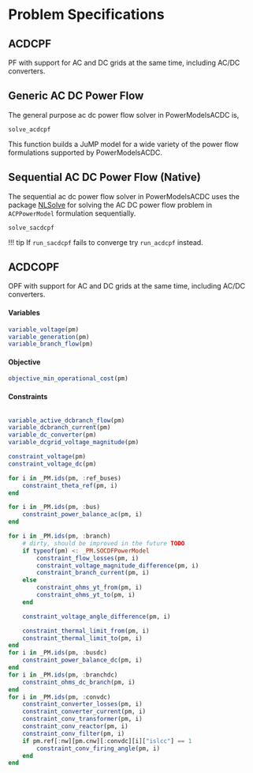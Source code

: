 # Problem Specifications


## ACDCPF

PF with support for AC and DC grids at the same time, including AC/DC converters.

## Generic AC DC Power Flow

The general purpose ac dc power flow solver in PowerModelsACDC is,

```@docs
solve_acdcpf
```

This function builds a JuMP model for a wide variety of the power flow formulations
supported by PowerModelsACDC. 

## Sequential AC DC Power Flow (Native)

The sequential ac dc power flow solver in PowerModelsACDC uses the package
[NLSolve](https://github.com/JuliaNLSolvers/NLsolve.jl) for solving the AC 
DC power flow problem in `ACPPowerModel` formulation sequentially.

```@docs
solve_sacdcpf
```

!!! tip
    If `run_sacdcpf` fails to converge try `run_acdcpf` instead.


## ACDCOPF

OPF with support for AC and DC grids at the same time, including AC/DC converters.

#### Variables
```julia
variable_voltage(pm)
variable_generation(pm)
variable_branch_flow(pm)
```

#### Objective
```julia
objective_min_operational_cost(pm)
```

#### Constraints
```julia

variable_active_dcbranch_flow(pm)
variable_dcbranch_current(pm)
variable_dc_converter(pm)
variable_dcgrid_voltage_magnitude(pm)

constraint_voltage(pm)
constraint_voltage_dc(pm)

for i in _PM.ids(pm, :ref_buses)
    constraint_theta_ref(pm, i)
end

for i in _PM.ids(pm, :bus)
    constraint_power_balance_ac(pm, i)
end

for i in _PM.ids(pm, :branch)
    # dirty, should be improved in the future TODO
    if typeof(pm) <: _PM.SOCDFPowerModel
        constraint_flow_losses(pm, i)
        constraint_voltage_magnitude_difference(pm, i)
        constraint_branch_current(pm, i)
    else
        constraint_ohms_yt_from(pm, i)
        constraint_ohms_yt_to(pm, i)
    end

    constraint_voltage_angle_difference(pm, i)

    constraint_thermal_limit_from(pm, i)
    constraint_thermal_limit_to(pm, i)
end
for i in _PM.ids(pm, :busdc)
    constraint_power_balance_dc(pm, i)
end
for i in _PM.ids(pm, :branchdc)
    constraint_ohms_dc_branch(pm, i)
end
for i in _PM.ids(pm, :convdc)
    constraint_converter_losses(pm, i)
    constraint_converter_current(pm, i)
    constraint_conv_transformer(pm, i)
    constraint_conv_reactor(pm, i)
    constraint_conv_filter(pm, i)
    if pm.ref[:nw][pm.cnw][:convdc][i]["islcc"] == 1
        constraint_conv_firing_angle(pm, i)
    end
end
```
